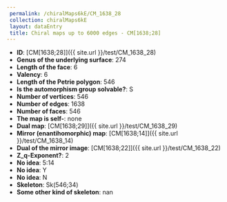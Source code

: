 ```yaml
--- 
 permalink: /chiralMaps6kE/CM_1638_28 
 collection: chiralMaps6kE
 layout: dataEntry
 title: Chiral maps up to 6000 edges - CM[1638;28]
---
```


- **ID**: [CM[1638;28]]({{ site.url }}/test/CM_1638_28)
- **Genus of the underlying surface**: 274
- **Length of the face**: 6
- **Valency**: 6
- **Length of the Petrie polygon**: 546
- **Is the automorphism group solvable?**: S
- **Number of vertices**: 546
- **Number of edges**: 1638
- **Number of faces**: 546
- **The map is self-**: none
- **Dual map**: [CM[1638;29]]({{ site.url }}/test/CM_1638_29)
- **Mirror (enantihomorphic) map**: [CM[1638;14]]({{ site.url }}/test/CM_1638_14)
- **Dual of the mirror image**: [CM[1638;22]]({{ site.url }}/test/CM_1638_22)
- **Z_q-Exponent?**: 2
- **No idea**:  5:14
- **No idea**: Y
- **No idea**: N
- **Skeleton**: Sk(546;34)
- **Some other kind of skeleton**: nan
